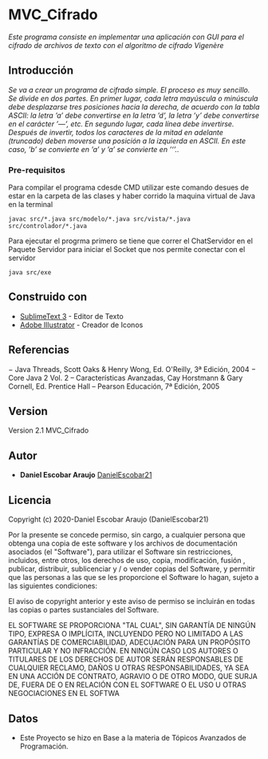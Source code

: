 # MVC_Cifrado

_Este programa consiste en implementar una aplicación con GUI para el cifrado de archivos de texto con el algoritmo de cifrado Vigenère_

## Introducción 

_Se va a crear un programa de cifrado simple. El proceso es muy sencillo. Se divide en dos partes.
 En primer lugar, cada letra mayúscula o minúscula debe desplazarse tres posiciones
hacia la derecha, de acuerdo con la tabla ASCII: la letra ’a’ debe convertirse en la letra
’d’, la letra ’y’ debe convertirse en el carácter ’—’, etc. En segundo lugar, cada línea debe
invertirse. Después de invertir, todos los caracteres de la mitad en adelante (truncado) deben
moverse una posición a la izquierda en ASCII. En este caso, ’b’ se convierte en ’a’ y ’a’ se
convierte en ’‘’.._


### Pre-requisitos 

Para compilar el programa cdesde CMD utilizar este comando desues de estar en la carpeta de las clases y haber corrido la maquina virtual de Java en la terminal
```
javac src/*.java src/modelo/*.java src/vista/*.java src/controlador/*.java
```
Para ejecutar el progrma primero se tiene que correr el ChatServidor en el Paquete Servidor para iniciar el Socket que nos permite conectar con el servidor 
```
java src/exe
```

## Construido con 

* [SublimeText 3](https://www.sublimetext.com/) - Editor de Texto
* [Adobe Illustrator](https://www.adobe.com/mx/products/illustrator.html) - Creador de Iconos


## Referencias
− Java Threads, Scott Oaks & Henry Wong, Ed. O'Reilly, 3ª Edición, 2004 − Core Java 2 Vol. 2 – Características Avanzadas, Cay Horstmann & Gary Cornell, Ed. Prentice Hall – Pearson Educación, 7ª Edición, 2005 


## Version
Version 2.1 MVC_Cifrado

## Autor 
* **Daniel Escobar Araujo** [DanielEscobar21](https://github.com/DanielEscobar21)

## Licencia 
Copyright (c) 2020-Daniel Escobar Araujo (DanielEscobar21)

Por la presente se concede permiso, sin cargo, a cualquier persona que obtenga una copia de este software y los archivos de documentación asociados (el "Software"), para utilizar el Software sin restricciones, incluidos, entre otros, los derechos de uso, copia, modificación, fusión , publicar, distribuir, sublicenciar y / o vender copias del Software, y permitir que las personas a las que se les proporcione el Software lo hagan, sujeto a las siguientes condiciones:

El aviso de copyright anterior y este aviso de permiso se incluirán en todas las copias o partes sustanciales del Software.

EL SOFTWARE SE PROPORCIONA "TAL CUAL", SIN GARANTÍA DE NINGÚN TIPO, EXPRESA O IMPLÍCITA, INCLUYENDO PERO NO LIMITADO A LAS GARANTÍAS DE COMERCIABILIDAD, ADECUACIÓN PARA UN PROPÓSITO PARTICULAR Y NO INFRACCIÓN. EN NINGÚN CASO LOS AUTORES O TITULARES DE LOS DERECHOS DE AUTOR SERÁN RESPONSABLES DE CUALQUIER RECLAMO, DAÑOS U OTRAS RESPONSABILIDADES, YA SEA EN UNA ACCIÓN DE CONTRATO, AGRAVIO O DE OTRO MODO, QUE SURJA DE, FUERA DE O EN RELACIÓN CON EL SOFTWARE O EL USO U OTRAS NEGOCIACIONES EN EL SOFTWA

## Datos 

* Este Proyecto se hizo en Base a la materia de Tópicos Avanzados de Programación.

